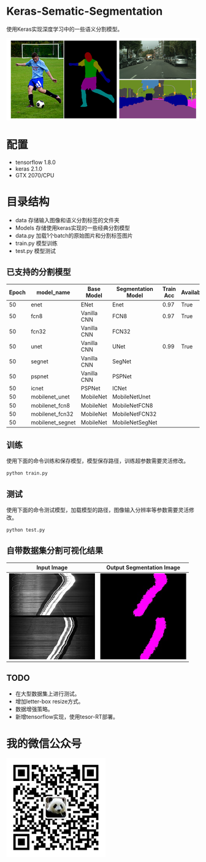﻿# Keras-Sematic-Segmentation

使用Keras实现深度学习中的一些语义分割模型。

![](image/yuyi.png)

# 配置
- tensorflow 1.8.0
- keras 2.1.0
- GTX 2070/CPU

# 目录结构

- data 存储输入图像和语义分割标签的文件夹
- Models 存储使用keras实现的一些经典分割模型
- data.py 加载1个batch的原始图片和分割标签图片
- train.py 模型训练
- test.py 模型测试
## 已支持的分割模型

|Epoch|model_name|Base Model|Segmentation Model|Train Acc|Available|
| ---|---|---|---|---|---|
|50|enet|ENet|Enet|0.97|True|
|50|fcn8|Vanilla CNN|FCN8|0.97|True|
|50|fcn32|Vanilla CNN|FCN32|||
|50|unet|Vanilla CNN|UNet|0.99|True|
|50|segnet|Vanilla CNN|SegNet|||
|50|pspnet|Vanilla CNN|PSPNet|||
|50|icnet|PSPNet|ICNet|||
|50|mobilenet_unet|MobileNet|MobileNetUnet|||
|50|mobilenet_fcn8|MobileNet|MobileNetFCN8|||
|50|mobilenet_fcn32|MobileNet|MobileNetFCN32|||
|50|mobilenet_segnet|MobileNet|MobileNetSegNet|||


## 训练

使用下面的命令训练和保存模型，模型保存路径，训练超参数需要灵活修改。

```python
python train.py
```

## 测试
使用下面的命令测试模型，加载模型的路径，图像输入分辨率等参数需要灵活修改。

```python
python test.py
```

## 自带数据集分割可视化结果

|     Input Image      | Output Segmentation Image |
| :------------------: | :-----------------------: |
| ![](image/origin.jpg) |  ![](image/label.jpg)   |

## TODO
- 在大型数据集上进行测试。
- 增加letter-box resize方式。
- 数据增强策略。
- 新增tensorflow实现，使用tesor-RT部署。

# 我的微信公众号

![](image/weixin.jpg)


